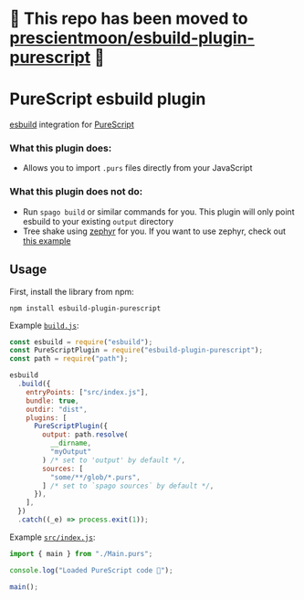 # 🚧 This repo has been moved to [prescientmoon/esbuild-plugin-purescript](https://github.com/prescientmoon/esbuild-plugin-purescript) 🚧
# PureScript esbuild plugin

[esbuild](https://esbuild.github.io/) integration for [PureScript](https://www.purescript.org/)

### What this plugin **does**:

- Allows you to import `.purs` files directly from your JavaScript

### What this plugin **does not do**:

- Run `spago build` or similar commands for you. This plugin will only point esbuild to your existing `output` directory
- Tree shake using [zephyr](https://github.com/coot/zephyr) for you. If you want to use zephyr, check out [this example](./zephyr-example)

## Usage

First, install the library from npm:

```shell
npm install esbuild-plugin-purescript
```

Example [`build.js`](./example/build.js):

```js
const esbuild = require("esbuild");
const PureScriptPlugin = require("esbuild-plugin-purescript");
const path = require("path");

esbuild
  .build({
    entryPoints: ["src/index.js"],
    bundle: true,
    outdir: "dist",
    plugins: [
      PureScriptPlugin({
        output: path.resolve(
          __dirname,
          "myOutput"
        ) /* set to 'output' by default */,
        sources: [
          "some/**/glob/*.purs",
        ] /* set to `spago sources` by default */,
      }),
    ],
  })
  .catch((_e) => process.exit(1));
```

Example [`src/index.js`](./example/src/index.js):

```js
import { main } from "./Main.purs";

console.log("Loaded PureScript code 🚀");

main();
```
